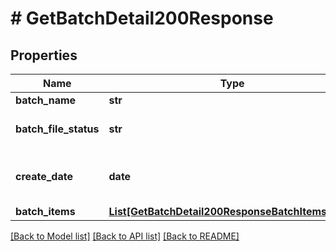# # GetBatchDetail200Response

## Properties

Name | Type | Description | Notes
------------ | ------------- | ------------- | -------------
**batch_name** | **str** | Batch name | [optional]
**batch_file_status** | **str** | Status of batch file import | [optional]
**create_date** | **date** | The date when the batch was created | [optional]
**batch_items** | [**List[GetBatchDetail200ResponseBatchItemsInner]**](GetBatchDetail200ResponseBatchItemsInner.md) |  | [optional]

[[Back to Model list]](../../README.md#models) [[Back to API list]](../../README.md#endpoints) [[Back to README]](../../README.md)
